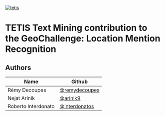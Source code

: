 [![tetis](https://www.umr-tetis.fr/images/logo-header-tetis.png)](https://www.umr-tetis.fr/index.php/fr/)

# TETIS Text Mining contribution to the GeoChallenge: Location Mention Recognition
## Authors
| Name | Github            |
|------|-------------------|
| Rémy Decoupes | [@remydecoupes](https://github.com/remydecoupes) |
| Nejat Arinik | [@arinik9](https://github.com/arinik9)      |
| Roberto Interdonato | [@interdonatos](https://github.com/interdonatos) |